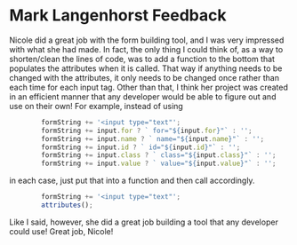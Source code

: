 # Mark Langenhorst Feedback
Nicole did a great job with the form building tool, and I was very impressed with what she had made. In fact, the only thing I could think of, as a way to shorten/clean the lines of code, was to add a function to the bottom that populates the attributes when it is called. That way if anything needs to be changed with the attributes, it only needs to be changed once rather than each time for each input tag. Other than that, I think her project was created in an efficient manner that any developer would be able to figure out and use on their own! For example, instead of using 
```javascript
        formString += '<input type="text"';
        formString += input.for ? ` for="${input.for}"` : '';
        formString += input.name ? ` name="${input.name}"` : '';
        formString += input.id ? ` id="${input.id}"` : '';
        formString += input.class ? ` class="${input.class}"` : '';
        formString += input.value ? ` value="${input.value}"` : '';
```

in each case, just put that into a function and then call accordingly.
```javascript
        formString += '<input type="text"';
        attributes();
```

Like I said, however, she did a great job building a tool that any developer could use! Great job, Nicole!
